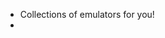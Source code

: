 - Collections of emulators for you!
- 

<!---
prOperc0de/prOperc0de is a ✨ special ✨ repository because its `README.md` (this file) appears on your GitHub profile.
You can click the Preview link to take a look at your changes.
--->
